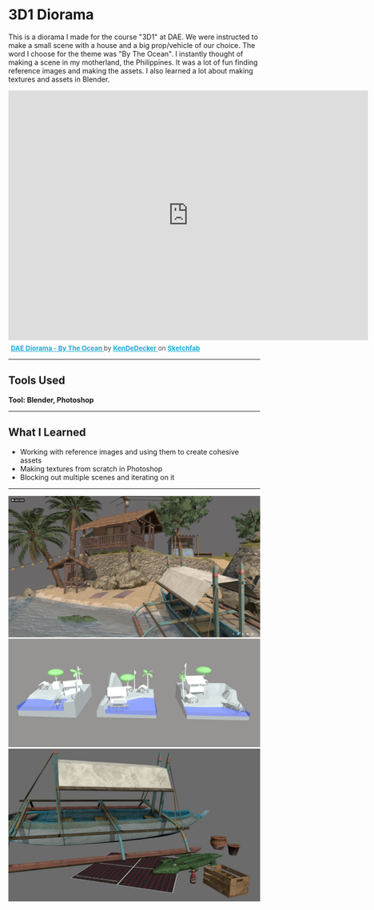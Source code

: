 <h1>3D1 Diorama</h1>

This is a diorama I made for the course "3D1" at DAE. We were instructed to make a small scene with a house and a big prop/vehicle of our choice.
The word I choose for the theme was "By The Ocean". I instantly thought of making a scene in my motherland, the Philippines. 
It was a lot of fun finding reference images and making the assets. I also learned a lot about making textures and assets in Blender.

<div class="sketchfab-embed-wrapper"> <iframe title="DAE Diorama - By The Ocean" frameborder="0" allowfullscreen mozallowfullscreen="true" webkitallowfullscreen="true" allow="autoplay; fullscreen; xr-spatial-tracking" xr-spatial-tracking execution-while-out-of-viewport execution-while-not-rendered web-share width="720" height="500" src="https://sketchfab.com/models/f4e6a9e7b9cb4c2db78bf5815009ae5c/embed"> </iframe> <p style="font-size: 13px; font-weight: normal; margin: 5px; color: #4A4A4A;"> <a href="https://sketchfab.com/3d-models/dae-diorama-by-the-ocean-f4e6a9e7b9cb4c2db78bf5815009ae5c?utm_medium=embed&utm_campaign=share-popup&utm_content=f4e6a9e7b9cb4c2db78bf5815009ae5c" target="_blank" rel="nofollow" style="font-weight: bold; color: #1CAAD9;"> DAE Diorama - By The Ocean </a> by <a href="https://sketchfab.com/KenDeDecker?utm_medium=embed&utm_campaign=share-popup&utm_content=f4e6a9e7b9cb4c2db78bf5815009ae5c" target="_blank" rel="nofollow" style="font-weight: bold; color: #1CAAD9;"> KenDeDecker </a> on <a href="https://sketchfab.com?utm_medium=embed&utm_campaign=share-popup&utm_content=f4e6a9e7b9cb4c2db78bf5815009ae5c" target="_blank" rel="nofollow" style="font-weight: bold; color: #1CAAD9;">Sketchfab</a></p></div>

---

## Tools Used

**Tool: Blender, Photoshop**

---
## What I Learned

- Working with reference images and using them to create cohesive assets
- Making textures from scratch in Photoshop
- Blocking out multiple scenes and iterating on it

---

![3D1 Diorama Beauty shot](../assets/images/3d1Diorama/BeautyShot1.jpg)
![3D1 Diorama Blockouts](../assets/images/3d1Diorama/Blockouts.jpg)
![3D1 Diorama Props](../assets/images/3d1Diorama/5Props.jpg)